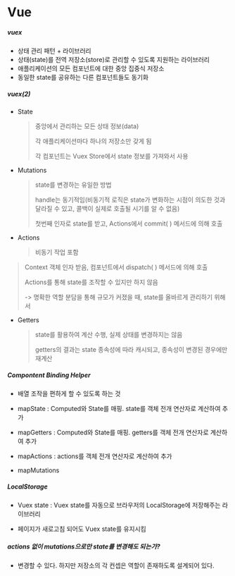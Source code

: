 # Vue

##### vuex

- 상태 관리 패턴 + 라이브러리
- 상태(state)를 전역 저장소(store)로 관리할 수 있도록 지원하는 라이브러리
- 애플리케이션의 모든 컴포넌트에 대한 중앙 집중식 저장소
- 동일한 state를 공유하는 다른 컴포넌트들도 동기화

##### vuex(2)

- State

  > 중앙에서 관리하는 모든 상태 정보(data)
  >
  > 각 애플리케이션마다 하나의 저장소만 갖게 됨
  >
  > 각 컴포넌트는 Vuex Store에서 state 정보를 가져와서 사용

- Mutations

  > state를 변경하는 유일한 방법
  >
  > handle는 동기적임(비동기적 로직은 state가 변화하는 시점이 의도한 것과 달라질 수 있고, 콜백이 실제로 호출될 시기를 알 수 없음)
  >
  > 첫번째 인자로 state를 받고, Actions에서 commit( ) 메서드에 의해 호출

- Actions

  > 비동기 작업 포함
>
  > Context 객체 인자 받음, 컴포넌트에서 dispatch( ) 메서드에 의해 호출
>
  > Actions를 통해 state를 조작할 수 있지만 하지 않음
>
  > -> 명확한 역할 분담을 통해 규모가 커졌을 때, state를 올바르게 관리하기 위해서

- Getters

  > state를 활용하여 계산 수행, 실제 상태를 변경하지는 않음
  >
  > getters의 결과는 state 종속성에 따라 캐시되고, 종속성이 변경된 경우에만 재계산

##### Compontent Binding Helper

- 배열 조작을 편하게 할 수 있도록 하는 것

- mapState : Computed와 State를 매핑. state를 객체 전개 연산자로 계산하여 추가

- mapGetters : Computed와 State를 매핑. getters를 객체 전개 연산자로 계산하여 추가

- mapActions : actions를 객체 전개 연산자로 계산하여 추가

- mapMutations

##### LocalStorage

- Vuex state : Vuex state를 자동으로 브라우저의 LocalStorage에 저장해주는 라이브러리

- 페이지가 새로고침 되어도 Vuex state를 유지시킴


##### actions 없이 mutations으로만 state를 변경해도 되는가?

- 변경할 수 있다. 하지만 저장소의 각 컨셉은 역할이 존재하도록 설계되어 있다.